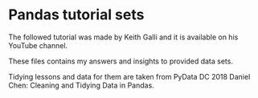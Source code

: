 # Pandas tutorial sets

The followed tutorial was made by Keith Galli and it is available on his YouTube channel.

These files contains my answers and insights to provided data sets.

Tidying lessons and data for them are taken from PyData DC 2018 Daniel Chen: Cleaning and Tidying Data in Pandas.
